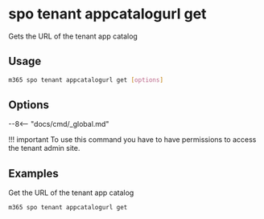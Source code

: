 # spo tenant appcatalogurl get

Gets the URL of the tenant app catalog

## Usage

```sh
m365 spo tenant appcatalogurl get [options]
```

## Options

--8<-- "docs/cmd/_global.md"

!!! important
    To use this command you have to have permissions to access the tenant admin site.

## Examples

Get the URL of the tenant app catalog

```sh
m365 spo tenant appcatalogurl get
```
